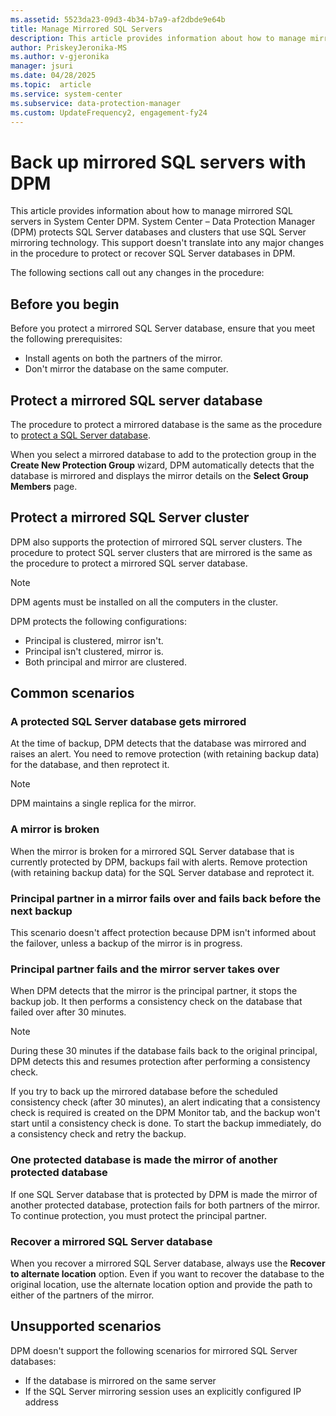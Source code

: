 ```yaml
---
ms.assetid: 5523da23-09d3-4b34-b7a9-af2dbde9e64b
title: Manage Mirrored SQL Servers
description: This article provides information about how to manage mirrored SQL servers in System Center DPM.
author: PriskeyJeronika-MS
ms.author: v-gjeronika
manager: jsuri
ms.date: 04/28/2025
ms.topic:  article
ms.service: system-center
ms.subservice: data-protection-manager
ms.custom: UpdateFrequency2, engagement-fy24
---
```


# Back up mirrored SQL servers with DPM

This article provides information about how to manage mirrored SQL servers in System Center DPM. System Center – Data Protection Manager (DPM) protects SQL Server databases and clusters that use SQL Server mirroring technology. This support doesn't translate into any major changes in the procedure to protect or recover SQL Server databases in DPM.

The following sections call out any changes in the procedure:

## Before you begin

Before you protect a mirrored SQL Server database, ensure that you meet the following prerequisites:

- Install agents on both the partners of the mirror.
- Don't mirror the database on the same computer.

## Protect a mirrored SQL server database

The procedure to protect a mirrored database is the same as the procedure to [protect a SQL Server database](back-up-sql-server.md).

When you select a mirrored database to add to the protection group in the  **Create New Protection Group** wizard, DPM automatically detects that the database is mirrored and displays the mirror details on the **Select Group Members** page.

## Protect a mirrored SQL Server cluster

DPM also supports the protection of mirrored SQL server clusters. The procedure to protect SQL server clusters that are mirrored is the same as the procedure to protect a mirrored SQL server database.

> [!NOTE]
> DPM agents must be installed on all the computers in the cluster.

DPM protects the following configurations:

- Principal is clustered, mirror isn't.
- Principal isn't clustered, mirror is.
- Both principal and mirror are clustered.

## Common scenarios

### A protected SQL Server database gets mirrored

At the time of backup, DPM detects that the database was mirrored and raises an alert. You need to remove protection (with retaining backup data) for the database, and then reprotect it.

> [!NOTE]
> DPM maintains a single replica for the mirror.

### A mirror is broken

When the mirror is broken for a mirrored SQL Server database that is currently protected by DPM, backups fail with alerts. Remove protection (with retaining backup data) for the SQL Server database and reprotect it.

### Principal partner in a mirror fails over and fails back before the next backup

This scenario doesn't affect protection because DPM isn't informed about the failover, unless a backup of the mirror is in progress.

### Principal partner fails and the mirror server takes over

When DPM detects that the mirror is the principal partner, it stops the backup job. It then performs a consistency check on the database that failed over after 30 minutes.

> [!NOTE]
> During these 30 minutes if the database fails back to the original principal, DPM detects this and resumes protection after performing a consistency check.

If you try to back up the mirrored database before the scheduled consistency check (after 30 minutes), an alert indicating that a consistency check is required is created on the DPM Monitor tab, and the backup won't start until a consistency check is done. To start the backup immediately, do a consistency check and retry the backup.

### One protected database is made the mirror of another protected database

If one SQL Server database that is protected by DPM is made the mirror of another protected database, protection  fails for both partners of the mirror. To continue protection, you must protect the principal partner.

### Recover a mirrored SQL Server database

When you recover a mirrored SQL Server database, always use the  **Recover to alternate location**  option. Even if you want to recover the database to the original location, use the alternate location option and provide the path to either of the partners of the mirror.

## Unsupported scenarios

DPM doesn't support the following scenarios for mirrored SQL Server databases:

- If the database is mirrored on the same server
- If the SQL Server mirroring session uses an explicitly configured IP address
